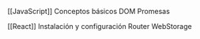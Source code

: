 [[JavaScript]] 
Conceptos básicos
DOM
Promesas

[[React]]
Instalación y configuración 
Router
WebStorage